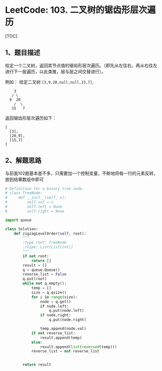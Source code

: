 # LeetCode: 103. 二叉树的锯齿形层次遍历

[TOC]



## 1、题目描述

​	给定一个二叉树，返回其节点值的锯齿形层次遍历。（即先从左往右，再从右往左进行下一层遍历，以此类推，层与层之间交替进行）。

例如：
给定二叉树 `[3,9,20,null,null,15,7]`,

```
    3
   / \
  9  20
    /  \
   15   7
```

返回锯齿形层次遍历如下：

```
[
  [3],
  [20,9],
  [15,7]
]
```

## 2、解题思路

​	与前面102题基本差不多，只需要加一个控制变量，不断地将每一行的元素反转，放到结果数组中即可



```python
# Definition for a binary tree node.
# class TreeNode:
#     def __init__(self, x):
#         self.val = x
#         self.left = None
#         self.right = None

import queue

class Solution:
    def zigzagLevelOrder(self, root):
        """
        :type root: TreeNode
        :rtype: List[List[int]]
        """
        if not root:
            return []
        result = []
        q = queue.Queue()
        reverse_list = False
        q.put(root)
        while not q.empty():
            temp = []
            size = q.qsize()
            for i in range(size):
                node = q.get()
                if node.left:
                    q.put(node.left)
                if node.right:
                    q.put(node.right)

                temp.append(node.val)
            if not reverse_list:
                result.append(temp)
            else:
                result.append(list(reversed(temp)))
            reverse_list = not reverse_list
            

        return result
```

